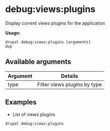 # debug:views:plugins
Display current views plugins for the application

**Usage:**
```
drupal debug:views:plugins [arguments]
dvp
```

## Available arguments
Argument | Details
---------|-------------
type | Filter views plugins by type

## Examples
* List of views plugins
```
drupal debug:views:plugins
```
